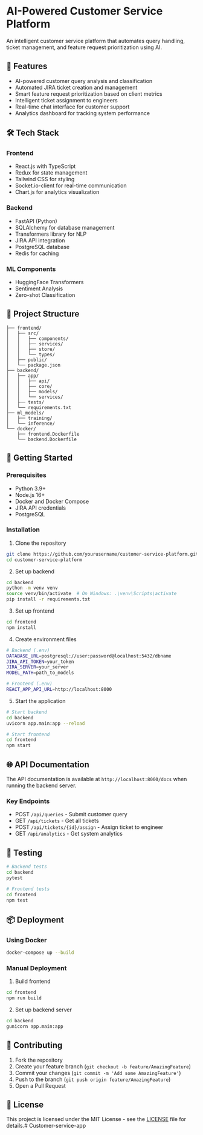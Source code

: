 # AI-Powered Customer Service Platform

An intelligent customer service platform that automates query handling, ticket management, and feature request prioritization using AI.

## 🌟 Features

- AI-powered customer query analysis and classification
- Automated JIRA ticket creation and management
- Smart feature request prioritization based on client metrics
- Intelligent ticket assignment to engineers
- Real-time chat interface for customer support
- Analytics dashboard for tracking system performance

## 🛠 Tech Stack

### Frontend
- React.js with TypeScript
- Redux for state management
- Tailwind CSS for styling
- Socket.io-client for real-time communication
- Chart.js for analytics visualization

### Backend
- FastAPI (Python)
- SQLAlchemy for database management
- Transformers library for NLP
- JIRA API integration
- PostgreSQL database
- Redis for caching

### ML Components
- HuggingFace Transformers
- Sentiment Analysis
- Zero-shot Classification

## 📁 Project Structure


```
├── frontend/
│   ├── src/
│   │   ├── components/
│   │   ├── services/
│   │   ├── store/
│   │   └── types/
│   ├── public/
│   └── package.json
├── backend/
│   ├── app/
│   │   ├── api/
│   │   ├── core/
│   │   ├── models/
│   │   └── services/
│   ├── tests/
│   └── requirements.txt
├── ml_models/
│   ├── training/
│   └── inference/
└── docker/
    ├── frontend.Dockerfile
    └── backend.Dockerfile
```

## 🚀 Getting Started

### Prerequisites
- Python 3.9+
- Node.js 16+
- Docker and Docker Compose
- JIRA API credentials
- PostgreSQL

### Installation

1. Clone the repository
```bash
git clone https://github.com/yourusername/customer-service-platform.git
cd customer-service-platform
```

2. Set up backend
```bash
cd backend
python -m venv venv
source venv/bin/activate  # On Windows: .\venv\Scripts\activate
pip install -r requirements.txt
```

3. Set up frontend
```bash
cd frontend
npm install
```

4. Create environment files
```bash
# Backend (.env)
DATABASE_URL=postgresql://user:password@localhost:5432/dbname
JIRA_API_TOKEN=your_token
JIRA_SERVER=your_server
MODEL_PATH=path_to_models

# Frontend (.env)
REACT_APP_API_URL=http://localhost:8000
```

5. Start the application
```bash
# Start backend
cd backend
uvicorn app.main:app --reload

# Start frontend
cd frontend
npm start
```

## 🌐 API Documentation

The API documentation is available at `http://localhost:8000/docs` when running the backend server.

### Key Endpoints
- POST `/api/queries` - Submit customer query
- GET `/api/tickets` - Get all tickets
- POST `/api/tickets/{id}/assign` - Assign ticket to engineer
- GET `/api/analytics` - Get system analytics

## 🧪 Testing

```bash
# Backend tests
cd backend
pytest

# Frontend tests
cd frontend
npm test
```

## 📦 Deployment

### Using Docker
```bash
docker-compose up --build
```

### Manual Deployment
1. Build frontend
```bash
cd frontend
npm run build
```

2. Set up backend server
```bash
cd backend
gunicorn app.main:app
```

## 🤝 Contributing

1. Fork the repository
2. Create your feature branch (`git checkout -b feature/AmazingFeature`)
3. Commit your changes (`git commit -m 'Add some AmazingFeature'`)
4. Push to the branch (`git push origin feature/AmazingFeature`)
5. Open a Pull Request

## 📝 License

This project is licensed under the MIT License - see the [LICENSE](LICENSE) file for details.# Customer-service-app

